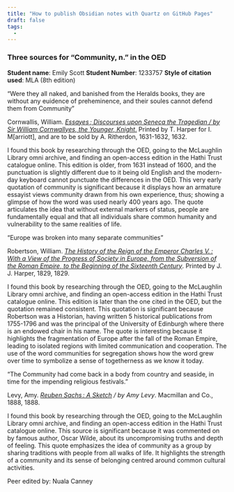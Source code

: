 ```yaml
---
title: "How to publish Obsidian notes with Quartz on GitHub Pages"
draft: false
tags:
  - 
---
```

### **Three sources for ­­­“Community, n.” in the OED**
**Student name**: Emily Scott
**Student Number**: 1233757
**Style of citation used**: MLA (8th edition)

“Were they all naked, and banished from the Heralds books, they are without any euidence of preheminence, and their soules cannot defend them from Community”

Cornwallis, William. [_Essayes ; Discourses upon Seneca the Tragedian / by Sir William Cornwallyes, the Younger, Knight_.](https://babel.hathitrust.org/cgi/pt?id=uc1.31822038199998&seq=134&q1=banished+from+the+Heralds+books) Printed by T. Harper for I. M[arriott], and are to be sold by A. Ritherdon, 1631-1632, 1632.

I found this book by researching through the OED, going to the McLaughlin Library omni archive, and finding an open-access edition in the Hathi Trust catalogue online. This edition is older, from 1631 instead of 1600, and the punctuation is slightly different due to it being old English and the modern-day keyboard cannot punctuate the differences in the OED. This very early quotation of community is significant because it displays how an armature essayist views community drawn from his own experience, thus; showing a glimpse of how the word was used nearly 400 years ago. The quote articulates the idea that without external markers of status, people are fundamentally equal and that all individuals share common humanity and vulnerability to the same realities of life.

“Europe was broken into many separate communities”

Robertson, William. [_The History of the Reign of the Emperor Charles V. : With a View of the Progress of Society in Europe, from the Subversion of the Roman Empire, to the Beginning of the Sixteenth Century_](https://babel.hathitrust.org/cgi/pt?id=ia.ark:/13960/t5m911x17&seq=13). Printed by J. J. Harper, 1829, 1829.

I found this book by researching through the OED, going to the McLaughlin Library omni archive, and finding an open-access edition in the Hathi Trust catalogue online. This edition is later than the one cited in the OED, but the quotation remained consistent. This quotation is significant because Robertson was a Historian, having written 5 historical publications from 1755-1796 and was the principal of the University of Edinburgh where there is an endowed chair in his name. The quote is interesting because it highlights the fragmentation of Europe after the fall of the Roman Empire, leading to isolated regions with limited communication and cooperation. The use of the word communities for segregation shows how the word grew over time to symbolize a sense of togetherness as we know it today.

“The Community had come back in a body from country and seaside, in time for the impending religious festivals.”

Levy, Amy. [_Reuben Sachs : A Sketch_](https://babel.hathitrust.org/cgi/pt?id=dul1.ark:/13960/t3708t61x&seq=77&q1=body+from+country+and+seaside) _/ by Amy Levy_. Macmillan and Co., 1888, 1888.

I found this book by researching through the OED, going to the McLaughlin Library omni archive, and finding an open-access edition in the Hathi Trust catalogue online. This source is significant because it was commented on by famous author, Oscar Wilde, about its uncompromising truths and depth of feeling. This quote emphasizes the idea of community as a group by sharing traditions with people from all walks of life. It highlights the strength of a community and its sense of belonging centred around common cultural activities.

Peer edited by: Nuala Canney
